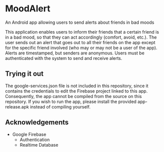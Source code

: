 # MoodAlert
An Android app allowing users to send alerts about friends in bad moods

This application enables users to inform their friends that a certain friend is in a bad mood, so that they can act accordingly (comfort, avoid, etc.). The user sends out an alert that goes out to all their friends on the app except for the specific friend involved (who may or may not be a user of the app). Alerts are timestamped, but senders are anonymous. Users must be authenticated with the system to send and receive alerts.

## Trying it out
The google-services.json file is not included in this repository, since it contains the credentials to edit the Firebase project linked to this app. Consequently, the app cannot be compiled from the source on this repository. If you wish to run the app, please install the provided app-release.apk instead of compiling yourself.

## Acknowledgements
* Google Firebase
  * Authentication
  * Realtime Database
